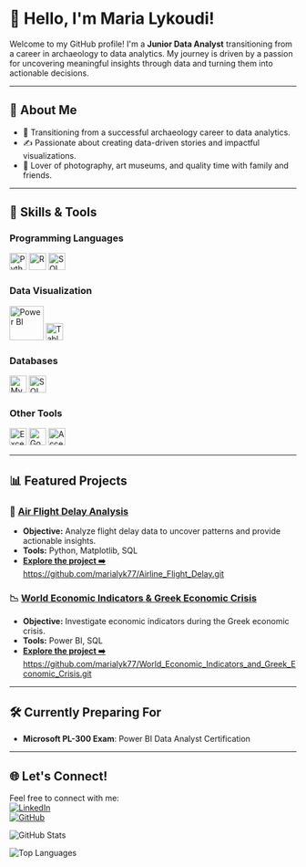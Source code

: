 # 👋 Hello, I'm Maria Lykoudi!

Welcome to my GitHub profile! I'm a **Junior Data Analyst** transitioning from a career in archaeology to data analytics. My journey is driven by a passion for uncovering meaningful insights through data and turning them into actionable decisions. 

---


## 🎨 About Me
- 🌱 Transitioning from a successful archaeology career to data analytics.
- ✍️ Passionate about creating data-driven stories and impactful visualizations.
- 📸 Lover of photography, art museums, and quality time with family and friends.

---


## 🌟 Skills & Tools

### Programming Languages  
<img src="https://img.shields.io/badge/Python-3776AB?style=flat-square&logo=python&logoColor=white" alt="Python" height="30">  
<img src="https://img.shields.io/badge/R-276DC3?style=flat-square&logo=r&logoColor=white" alt="R" height="30">  
<img src="https://img.shields.io/badge/SQL-4479A1?style=flat-square&logo=mysql&logoColor=white" alt="SQL" height="30">  

### Data Visualization  
<img src="assets/powerbi-logo" alt="Power BI" height="60">
<img src="https://img.shields.io/badge/Tableau-E97627?style=flat-square&logo=tableau&logoColor=white" alt="Tableau" height="30">  

### Databases  
<img src="https://img.shields.io/badge/MySQL-4479A1?style=flat-square&logo=mysql&logoColor=white" alt="MySQL" height="30">  
<img src="https://img.shields.io/badge/SQL%20Server-CC2927?style=flat-square&logo=microsoft-sql-server&logoColor=white" alt="SQL Server" height="30">  

### Other Tools  
<img src="https://img.shields.io/badge/Excel-217346?style=flat-square&logo=microsoft-excel&logoColor=white" alt="Excel" height="30">  
<img src="https://img.shields.io/badge/Google%20Sheets-34A853?style=flat-square&logo=google-sheets&logoColor=white" alt="Google Sheets" height="30">  
<img src="https://img.shields.io/badge/Access-A4373A?style=flat-square&logo=microsoft-access&logoColor=white" alt="Access" height="30">  



---

## 📊 Featured Projects
### 🚀 [Air Flight Delay Analysis](#)
- **Objective:** Analyze flight delay data to uncover patterns and provide actionable insights.
- **Tools:** Python, Matplotlib, SQL
- **[Explore the project ➡️](#)** https://github.com/marialyk77/Airline_Flight_Delay.git

### 📉 [World Economic Indicators & Greek Economic Crisis](#)
- **Objective:** Investigate economic indicators during the Greek economic crisis.
- **Tools:** Power BI, SQL
- **[Explore the project ➡️](#)** https://github.com/marialyk77/World_Economic_Indicators_and_Greek_Economic_Crisis.git

---

## 🛠️ Currently Preparing For  
- **Microsoft PL-300 Exam**: Power BI Data Analyst Certification  


---

## 🌐 Let's Connect!
Feel free to connect with me:  
[![LinkedIn](https://img.shields.io/badge/LinkedIn-Connect-blue)](https://linkedin.com/in/lykoudi)  
[![GitHub](https://img.shields.io/badge/GitHub-Follow-lightgrey)](https://github.com/marialyk77)  



![GitHub Stats](https://github-readme-stats.vercel.app/api?username=marialyk77&show_icons=true&theme=radical)

![Top Languages](https://github-readme-stats.vercel.app/api/top-langs/?username=marialyk77&layout=compact&theme=radical)
